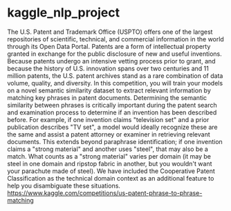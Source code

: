 # kaggle_nlp_project
The U.S. Patent and Trademark Office (USPTO) offers one of the largest repositories of scientific, technical, and commercial information in the world through its Open Data Portal. Patents are a form of intellectual property granted in exchange for the public disclosure of new and useful inventions. Because patents undergo an intensive vetting process prior to grant, and because the history of U.S. innovation spans over two centuries and 11 million patents, the U.S. patent archives stand as a rare combination of data volume, quality, and diversity. In this competition, you will train your models on a novel semantic similarity dataset to extract relevant information by matching key phrases in patent documents. Determining the semantic similarity between phrases is critically important during the patent search and examination process to determine if an invention has been described before. For example, if one invention claims "television set" and a prior publication describes "TV set", a model would ideally recognize these are the same and assist a patent attorney or examiner in retrieving relevant documents. This extends beyond paraphrase identification; if one invention claims a "strong material" and another uses "steel", that may also be a match. What counts as a "strong material" varies per domain (it may be steel in one domain and ripstop fabric in another, but you wouldn't want your parachute made of steel). We have included the Cooperative Patent Classification as the technical domain context as an additional feature to help you disambiguate these situations.
https://www.kaggle.com/competitions/us-patent-phrase-to-phrase-matching 

